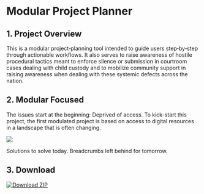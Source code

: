 # Modular Project Planner

## 1. Project Overview

This is a modular project‐planning tool intended to guide users step‐by‐step through actionable workflows. It also serves to raise awareness of hostile procedural tactics meant to enforce silence or submission in courtroom cases dealing with child custody and to mobilize community support in raising awareness when dealing with these systemic defects across the nation.

## 2. Modular Focused

The issues start at the beginning: Deprived of access.
To kick-start this project, the first modulated project is based on access to digital resources in a landscape that is often changing.

<img src ="assets\images\README-cover.png.png">

Solutions to solve today. Breadcrumbs left behind for tomorrow.

## 3. Download

[![Download ZIP](https://img.shields.io/badge/Download-ZIP-blue?style=for-the-badge&logo=github)](https://github.com/thinkSavag/modular-project-planner/archive/refs/heads/main.zip)